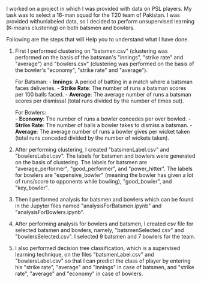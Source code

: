 I worked on a project in which I was provided with data on PSL players. My task was to select a 16-man squad for the T20 team of Pakistan. I was provided withunlabeled data, so I decided to perform unsupervised learning (K-means clustering) on both batsmen and bowlers.

Following are the steps that will Help you to understand what I have done.

1) First I performed clustering on "batsmen.csv" (clustering was performed on the basis of the batsman's "innings", "strike rate" and "average") and "bowlers.csv" (clustering was performed on the basis of the bowler's "economy", "strike rate" and "average").

      For Batsman:
         - **Innings**: A period of batting in a match where a batsman faces deliveries.
         - **Strike Rate**: The number of runs a batsman scores per 100 balls faced.
         - **Average**: The average number of runs a batsman scores per dismissal (total runs divided by the number of times out).
      
      For Bowlers:  
         - **Economy**: The number of runs a bowler concedes per over bowled.
         - **Strike Rate**: The number of balls a bowler takes to dismiss a batsman.
         - **Average**: The average number of runs a bowler gives per wicket taken (total runs conceded divided by the number of wickets taken).

2) After performing clustering, I created "batsmenLabel.csv" and "bowlersLabel.csv". The labels for batsmen and bowlers were generated on the basis of clustering. The labels for batsmen are "average_performer",     "good_performer", and "power_hitter". The labels for bowlers are "expensive_bowler" (meaning the bowler has given a lot of runs/score to opponents while bowling), "good_bowler", and "key_bowler".


3) Then I performed analysis for batsmen and bowlers which can be found in the Jupyter files named "analysisForBatsmen.ipynb" and "analysisForBowlers.ipynb".


4) After performing analysis for bowlers and batsmen, I created csv file for selected batsmen and bowlers, namely, "batsmenSelected.csv" and "bowlersSelected.csv". I selected 9 batsmen and 7 bowlers for the team.


5) I also performed decision tree classification, which is a supervised learning technique, on the files "batsmenLabel.csv" and "bowlersLabel.csv" so that I can predict the class of player by entering his "strike rate", "average" and "innings" in case of batsmen, and "strike rate", "average" and "economy" in case of bowlers. 

